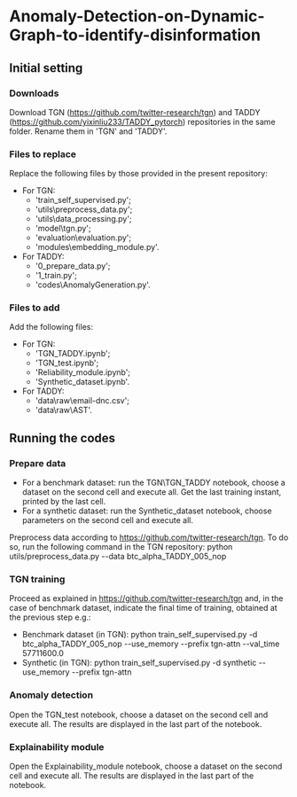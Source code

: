 # Anomaly-Detection-on-Dynamic-Graph-to-identify-disinformation

## Initial setting

### Downloads

Download TGN (https://github.com/twitter-research/tgn) and TADDY (https://github.com/yixinliu233/TADDY_pytorch) repositories in the same folder.
Rename them in 'TGN' and 'TADDY'.

### Files to replace

Replace the following files by those provided in the present repository:
 - For TGN:
   - 'train_self_supervised.py';
   - 'utils\preprocess_data.py';
   - 'utils\data_processing.py';
   - 'model\tgn.py';
   - 'evaluation\evaluation.py';
   - 'modules\embedding_module.py'.
 - For TADDY:
   - '0_prepare_data.py';
   - '1_train.py';
   - 'codes\AnomalyGeneration.py'.

### Files to add

Add the following files:
- For TGN:
   - 'TGN_TADDY.ipynb';
   - 'TGN_test.ipynb';
   - 'Reliability_module.ipynb';
   - 'Synthetic_dataset.ipynb'.
 - For TADDY:
   - 'data\raw\email-dnc.csv';
   - 'data\raw\AST'.

## Running the codes

### Prepare data

- For a benchmark dataset: run the TGN\TGN_TADDY notebook, choose a dataset on the second cell and execute all. Get the last training instant, printed by the last cell.
- For a synthetic dataset: run the Synthetic_dataset notebook, choose parameters on the second cell and execute all.

Preprocess data according to https://github.com/twitter-research/tgn. To do so, run the following command in the TGN repository:
python utils/preprocess_data.py --data btc_alpha_TADDY_005_nop

### TGN training

Proceed as explained in https://github.com/twitter-research/tgn and, in the case of benchmark dataset, indicate the final time of training, obtained at the previous step e.g.:
- Benchmark dataset (in TGN): python train_self_supervised.py -d btc_alpha_TADDY_005_nop --use_memory --prefix tgn-attn --val_time 57711600.0
- Synthetic (in TGN): python train_self_supervised.py -d synthetic --use_memory --prefix tgn-attn

### Anomaly detection

Open the TGN_test notebook, choose a dataset on the second cell and execute all.
The results are displayed in the last part of the notebook.

### Explainability module

Open the Explainability_module notebook, choose a dataset on the second cell and execute all.
The results are displayed in the last part of the notebook.
